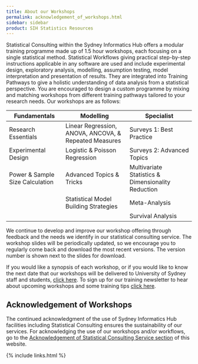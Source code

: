 ```yaml
---
title: About our Workshops
permalink: acknowledgement_of_workshops.html
sidebar: sidebar
product: SIH Statistics Resources
---
```


Statistical Consulting within the Sydney Informatics Hub offers a modular training programme made up of 1.5 hour workshops, each focusing on a single statistical method. Statistical Workflows giving practical step-by-step instructions applicable in any software are used and include experimental design, exploratory analysis, modelling, assumption testing, model interpretation and presentation of results. They are integrated into Training Pathways to give a holistic understanding of data analysis from a statistical perspective. You are encouraged to design a custom programme by mixing and matching workshops from different training pathways tailored to your research needs. Our workshops are as follows:

<table>
  <thead>
    <tr>
      <th>Fundamentals</th>
      <th>Modelling</th>
      <th>Specialist</th>
    </tr>
  </thead>
  <tbody>
    <tr>
      <td>Research Essentials</td>
      <td>Linear Regression, ANOVA, ANCOVA, & Repeated Measures</td>
      <td>Surveys 1: Best Practice</td>
    </tr>
    <tr>
      <td>Experimental Design</td>
      <td>Logistic & Poisson Regression</td>
      <td>Surveys 2: Advanced Topics</td>
    </tr>
    <tr>
      <td>Power & Sample Size Calculation</td>
      <td>Advanced Topics & Tricks</td>
      <td>Multivariate Statistics & Dimensionality Reduction</td>
    </tr>
    <tr>
      <td></td>
      <td>Statistical Model Building Strategies</td>
      <td>Meta-Analysis</td>
    </tr>
    <tr>
      <td></td>
      <td></td>
      <td>Survival Analysis</td>
    </tr>
  </tbody>
</table>

We continue to develop and improve our workshop offering through feedback and the needs we identify in our statistical consulting service. The workshop slides will be periodically updated, so we encourage you to regularly come back and download the most recent versions. The version number is shown next to the slides for download.

If you would like a synopsis of each workshop, or if you would like to know the next date that our workshops will be delivered to University of Sydney staff and students, [click here](https://www.sydney.edu.au/research/facilities/sydney-informatics-hub/workshops-and-training.html). To sign up for our training newsletter to hear about upcoming workshops and some training tips [click here](https://signup.e2ma.net/signup/1945889/1928048/).

## Acknowledgement of Workshops

The continued acknowledgment of the use of Sydney Informatics Hub facilities including Statistical Consulting ensures the sustainability of our services. For  acknowledging the use of our workshops and/or workflows, go to the [Acknowledgement of Statistical Consulting Service section](acknowledgements) of this website.


{% include links.html %}
